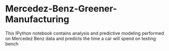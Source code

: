 # Mercedez-Benz-Greener-Manufacturing
This IPython notebook contains  analysis and predictive modeling performed on Mercedez Benz data and predicts the time a car will spend on testing bench

